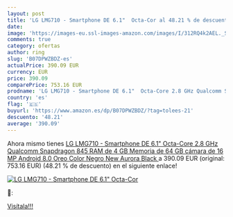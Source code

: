 ```yaml
---
layout: post
title: 'LG LMG710 - Smartphone DE 6.1"  Octa-Cor al 48.21 % de descuento'
date: 
image: 'https://images-eu.ssl-images-amazon.com/images/I/312RQ4k2AEL._SL200_.jpg'
comments: true
category: ofertas
author: ring
slug: 'B07DPWZBDZ-es'
actualPrice: 390.09 EUR
currency: EUR
price: 390.09
comparePrice: 753.16 EUR
prodname: 'LG LMG710 - Smartphone DE 6.1"  Octa-Core 2.8 GHz Qualcomm Snapdragon 845  RAM de 4 GB  Memoria de 64 GB  cámara de 16 MP  Android 8.0 Oreo  Color Negro  New Aurora Black '
country: 'es'
flag: '🇪🇸'
buyurl: 'https://www.amazon.es/dp/B07DPWZBDZ/?tag=tolees-21'
descuento: '48.21'
average: '390.09'
---
```


Ahora mismo tienes [LG LMG710 - Smartphone DE 6.1"  Octa-Core 2.8 GHz Qualcomm Snapdragon 845  RAM de 4 GB  Memoria de 64 GB  cámara de 16 MP  Android 8.0 Oreo  Color Negro  New Aurora Black ](https://www.amazon.es/dp/B07DPWZBDZ/?tag=tolees-21) a 390.09 EUR (original: 753.16 EUR) (48.21 %  de descuento) en el siguiente enlace!

[![LG LMG710 - Smartphone DE 6.1"  Octa-Cor](https://images-eu.ssl-images-amazon.com/images/I/312RQ4k2AEL._SL200_.jpg)](https://www.amazon.es/dp/B07DPWZBDZ/?tag=tolees-21)

🔎:


[Visítala!!!](https://www.amazon.es/dp/B07DPWZBDZ/?tag=tolees-21)
